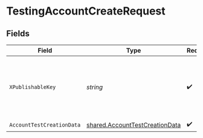 # TestingAccountCreateRequest


## Fields

| Field                                                                                   | Type                                                                                    | Required                                                                                | Description                                                                             |
| --------------------------------------------------------------------------------------- | --------------------------------------------------------------------------------------- | --------------------------------------------------------------------------------------- | --------------------------------------------------------------------------------------- |
| `XPublishableKey`                                                                       | *string*                                                                                | :heavy_check_mark:                                                                      | The publicly viewable identifier used to identify a merchant division.                  |
| `AccountTestCreationData`                                                               | [shared.AccountTestCreationData](../../../pkg/models/shared/accounttestcreationdata.md) | :heavy_check_mark:                                                                      | N/A                                                                                     |